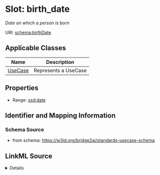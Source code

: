 # Slot: birth_date
_Date on which a person is born_


URI: [schema:birthDate](http://schema.org/birthDate)



<!-- no inheritance hierarchy -->




## Applicable Classes

| Name | Description |
| --- | --- |
[UseCase](UseCase.md) | Represents a UseCase






## Properties

* Range: [xsd:date](xsd:date)







## Identifier and Mapping Information







### Schema Source


* from schema: https://w3id.org/bridge2ai/standards-usecase-schema




## LinkML Source

<details>
```yaml
name: birth_date
description: Date on which a person is born
from_schema: https://w3id.org/bridge2ai/standards-usecase-schema
rank: 1000
slot_uri: schema:birthDate
alias: birth_date
domain_of:
- UseCase
range: date

```
</details>